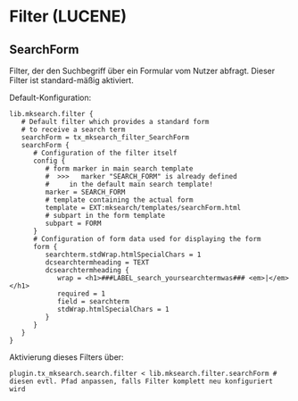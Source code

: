 Filter (LUCENE)
===============

SearchForm
----------

Filter, der den Suchbegriff über ein Formular vom Nutzer abfragt. Dieser Filter ist standard-mäßig aktiviert.

Default-Konfiguration:

~~~~ {.sourceCode .ts}
lib.mksearch.filter {
   # Default filter which provides a standard form
   # to receive a search term
   searchForm = tx_mksearch_filter_SearchForm
   searchForm {
      # Configuration of the filter itself
      config {
         # form marker in main search template
         #  >>>   marker "SEARCH_FORM" is already defined
         #     in the default main search template!
         marker = SEARCH_FORM
         # template containing the actual form
         template = EXT:mksearch/templates/searchForm.html
         # subpart in the form template
         subpart = FORM
      }
      # Configuration of form data used for displaying the form
      form {
         searchterm.stdWrap.htmlSpecialChars = 1
         dcsearchtermheading = TEXT
         dcsearchtermheading {
            wrap = <h1>###LABEL_search_yoursearchtermwas### <em>|</em></h1>
            required = 1
            field = searchterm
            stdWrap.htmlSpecialChars = 1
         }
      }
   }
}
~~~~

Aktivierung dieses Filters über:

~~~~ {.sourceCode .ts}
plugin.tx_mksearch.search.filter < lib.mksearch.filter.searchForm # diesen evtl. Pfad anpassen, falls Filter komplett neu konfiguriert wird
~~~~

